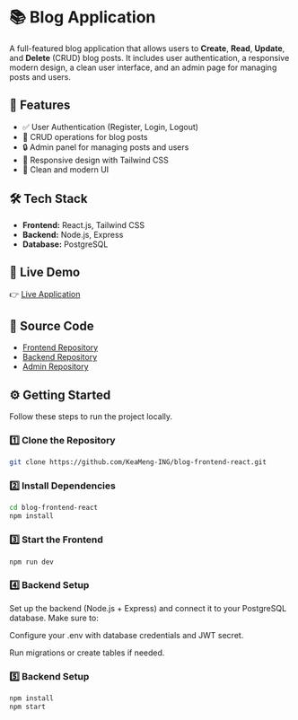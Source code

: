 # 📚 Blog Application

A full-featured blog application that allows users to **Create**, **Read**, **Update**, and **Delete** (CRUD) blog posts. It includes user authentication, a responsive modern design, a clean user interface, and an admin page for managing posts and users.

## 🚀 Features

- ✅ User Authentication (Register, Login, Logout)
- 📝 CRUD operations for blog posts
- 🔒 Admin panel for managing posts and users
- 📱 Responsive design with Tailwind CSS
- 🎨 Clean and modern UI

## 🛠️ Tech Stack

- **Frontend:** React.js, Tailwind CSS
- **Backend:** Node.js, Express
- **Database:** PostgreSQL

## 🔗 Live Demo

👉 [Live Application](https://blog-frontend-react-one.vercel.app/)

## 📂 Source Code

- [Frontend Repository](https://github.com/KeaMeng-ING/blog-frontend-react)
- [Backend Repository](https://github.com/KeaMeng-ING/blog-backend)
- [Admin Repository](https://github.com/KeaMeng-ING/blog-admin-page)

## ⚙️ Getting Started

Follow these steps to run the project locally.

### 1️⃣ Clone the Repository

```bash
git clone https://github.com/KeaMeng-ING/blog-frontend-react.git
```

### 2️⃣ Install Dependencies

```bash
cd blog-frontend-react
npm install
```

### 3️⃣ Start the Frontend

```bash
npm run dev
```

### 4️⃣ Backend Setup

Set up the backend (Node.js + Express) and connect it to your PostgreSQL database. Make sure to:

Configure your .env with database credentials and JWT secret.

Run migrations or create tables if needed.

### 5️⃣ Backend Setup

```bash
npm install
npm start
```
